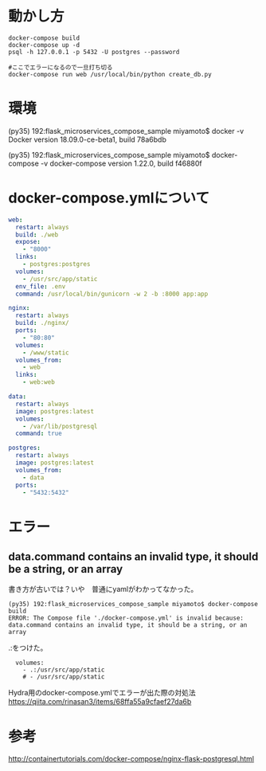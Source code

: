

# 動かし方


```
docker-compose build
docker-compose up -d
psql -h 127.0.0.1 -p 5432 -U postgres --password

#ここでエラーになるので一旦打ち切る
docker-compose run web /usr/local/bin/python create_db.py
```


# 環境

(py35) 192:flask_microservices_compose_sample miyamoto$ docker -v
Docker version 18.09.0-ce-beta1, build 78a6bdb

(py35) 192:flask_microservices_compose_sample miyamoto$ docker-compose -v
docker-compose version 1.22.0, build f46880f


# docker-compose.ymlについて

```:docker-compose.yml
web:
  restart: always
  build: ./web
  expose:
    - "8000"
  links:
    - postgres:postgres
  volumes:
    - /usr/src/app/static
  env_file: .env
  command: /usr/local/bin/gunicorn -w 2 -b :8000 app:app

nginx:
  restart: always
  build: ./nginx/
  ports:
    - "80:80"
  volumes:
    - /www/static
  volumes_from:
    - web
  links:
    - web:web

data:
  restart: always
  image: postgres:latest
  volumes:
    - /var/lib/postgresql
  command: true

postgres:
  restart: always
  image: postgres:latest
  volumes_from:
    - data
  ports:
    - "5432:5432"

```


# エラー


## data.command contains an invalid type, it should be a string, or an array

書き方が古いでは？いや　普通にyamlがわかってなかった。

```
(py35) 192:flask_microservices_compose_sample miyamoto$ docker-compose build
ERROR: The Compose file './docker-compose.yml' is invalid because:
data.command contains an invalid type, it should be a string, or an array
```

.:をつけた。


```
  volumes:
    - .:/usr/src/app/static
    # - /usr/src/app/static
```

Hydra用のdocker-compose.ymlでエラーが出た際の対処法
https://qiita.com/rinasan3/items/68ffa55a9cfaef27da6b

# 参考

http://containertutorials.com/docker-compose/nginx-flask-postgresql.html

